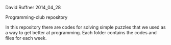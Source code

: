 David Ruffner
2014_04_28

Programming-club repository

In this repository there are codes for solving simple puzzles that we used
as a way to get better at programming. Each folder contains the codes and
files for each week.